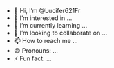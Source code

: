 - 👋 Hi, I’m @Lucifer621Fr
- 👀 I’m interested in ...
- 🌱 I’m currently learning ...
- 💞️ I’m looking to collaborate on ...
- 📫 How to reach me ...
- 😄 Pronouns: ...
- ⚡ Fun fact: ...

<!---
Lucifer621Fr/Lucifer621Fr is a ✨ special ✨ repository because its `README.md` (this file) appears on your GitHub profile.
You can click the Preview link to take a look at your changes.
--->
